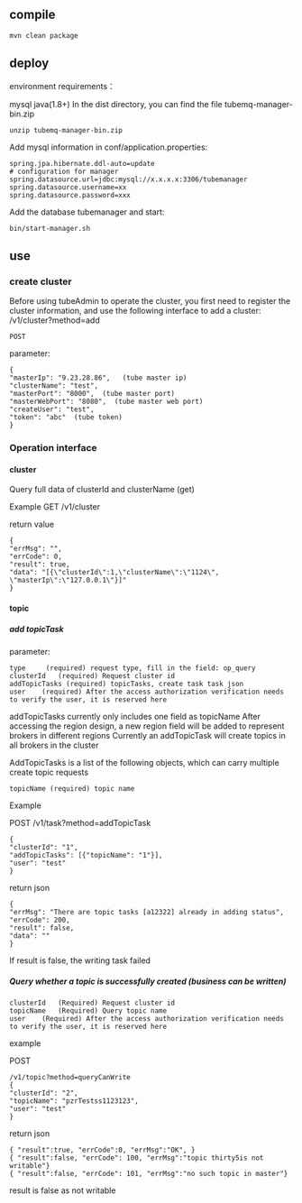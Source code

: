 ## compile

    mvn clean package 

## deploy

environment requirements：

mysql
java(1.8+)
In the dist directory, you can find the file tubemq-manager-bin.zip

    unzip tubemq-manager-bin.zip

Add mysql information in conf/application.properties:

    spring.jpa.hibernate.ddl-auto=update
    # configuration for manager
    spring.datasource.url=jdbc:mysql://x.x.x.x:3306/tubemanager
    spring.datasource.username=xx
    spring.datasource.password=xxx

Add the database tubemanager and start:

    bin/start-manager.sh

## use

### create cluster

Before using tubeAdmin to operate the cluster, you first need to register the cluster information, and use the following interface to add a cluster:
    /v1/cluster?method=add

    POST

parameter:

    {
    "masterIp": "9.23.28.86",   (tube master ip)
    "clusterName": "test",    
    "masterPort": "8000",  (tube master port)
    "masterWebPort": "8080",  (tube master web port)
    "createUser": "test",  
    "token": "abc"  (tube token)
    }

### Operation interface

#### cluster
Query full data of clusterId and clusterName (get)

Example
GET
/v1/cluster

return value

    {
    "errMsg": "",
    "errCode": 0,
    "result": true,
    "data": "[{\"clusterId\":1,\"clusterName\":\"1124\", \"masterIp\":\"127.0.0.1\"}]"
    }

#### topic

##### add topicTask

parameter:

    type	 (required) request type, fill in the field: op_query
    clusterId	(required) Request cluster id
    addTopicTasks (required) topicTasks, create task task json
    user	(required) After the access authorization verification needs to verify the user, it is reserved here

addTopicTasks currently only includes one field as topicName
After accessing the region design, a new region field will be added to represent brokers in different regions
Currently an addTopicTask will create topics in all brokers in the cluster


AddTopicTasks is a list of the following objects, which can carry multiple create topic requests

    topicName (required) topic name

Example 

POST
    /v1/task?method=addTopicTask

    {
    "clusterId": "1",
    "addTopicTasks": [{"topicName": "1"}],
    "user": "test"
    }

return json

    {
    "errMsg": "There are topic tasks [a12322] already in adding status",
    "errCode": 200,
    "result": false,
    "data": ""
    }

If result is false, the writing task failed


##### Query whether a topic is successfully created (business can be written)

    clusterId	(Required) Request cluster id
    topicName   (Required) Query topic name
    user	(Required) After the access authorization verification needs to verify the user, it is reserved here

example

POST

    /v1/topic?method=queryCanWrite
    {
    "clusterId": "2",
    "topicName": "pzrTestss1123123",
    "user": "test"
    }

return json

    { "result":true, "errCode":0, "errMsg":"OK", }
    { "result":false, "errCode": 100, "errMsg":"topic thirty5is not writable"}
    { "result":false, "errCode": 101, "errMsg":"no such topic in master"}

result is false as not writable
